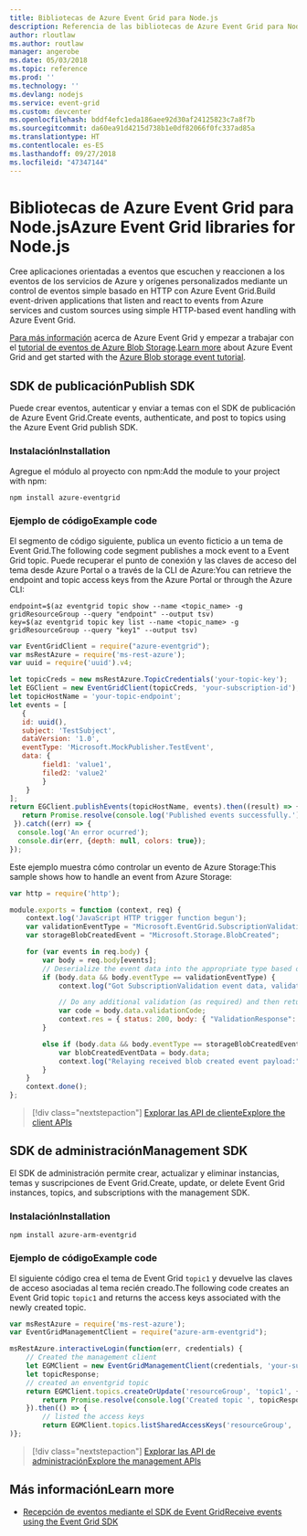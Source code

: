 ```yaml
---
title: Bibliotecas de Azure Event Grid para Node.js
description: Referencia de las bibliotecas de Azure Event Grid para Node.js
author: rloutlaw
ms.author: routlaw
manager: angerobe
ms.date: 05/03/2018
ms.topic: reference
ms.prod: ''
ms.technology: ''
ms.devlang: nodejs
ms.service: event-grid
ms.custom: devcenter
ms.openlocfilehash: bddf4efc1eda186aee92d30af24125823c7a8f7b
ms.sourcegitcommit: da60ea91d4215d738b1e0df82066f0fc337ad85a
ms.translationtype: HT
ms.contentlocale: es-ES
ms.lasthandoff: 09/27/2018
ms.locfileid: "47347144"
---
```

# <a name="azure-event-grid-libraries-for-nodejs"></a><span data-ttu-id="a9afb-103">Bibliotecas de Azure Event Grid para Node.js</span><span class="sxs-lookup"><span data-stu-id="a9afb-103">Azure Event Grid libraries for Node.js</span></span>

<span data-ttu-id="a9afb-104">Cree aplicaciones orientadas a eventos que escuchen y reaccionen a los eventos de los servicios de Azure y orígenes personalizados mediante un control de eventos simple basado en HTTP con Azure Event Grid.</span><span class="sxs-lookup"><span data-stu-id="a9afb-104">Build event-driven applications that listen and react to events from Azure services and custom sources using simple HTTP-based event handling with Azure Event Grid.</span></span>

<span data-ttu-id="a9afb-105">[Para más información](/azure/event-grid/overview) acerca de Azure Event Grid y empezar a trabajar con el [tutorial de eventos de Azure Blob Storage](/azure/storage/blobs/storage-blob-event-quickstart).</span><span class="sxs-lookup"><span data-stu-id="a9afb-105">[Learn more](/azure/event-grid/overview) about Azure Event Grid and get started with the [Azure Blob storage event tutorial](/azure/storage/blobs/storage-blob-event-quickstart).</span></span> 

## <a name="publish-sdk"></a><span data-ttu-id="a9afb-106">SDK de publicación</span><span class="sxs-lookup"><span data-stu-id="a9afb-106">Publish SDK</span></span>

<span data-ttu-id="a9afb-107">Puede crear eventos, autenticar y enviar a temas con el SDK de publicación de Azure Event Grid.</span><span class="sxs-lookup"><span data-stu-id="a9afb-107">Create events, authenticate, and post to topics using the Azure Event Grid publish SDK.</span></span>

### <a name="installation"></a><span data-ttu-id="a9afb-108">Instalación</span><span class="sxs-lookup"><span data-stu-id="a9afb-108">Installation</span></span>

<span data-ttu-id="a9afb-109">Agregue el módulo al proyecto con npm:</span><span class="sxs-lookup"><span data-stu-id="a9afb-109">Add the module to your project with npm:</span></span>

```bash
npm install azure-eventgrid
```

### <a name="example-code"></a><span data-ttu-id="a9afb-110">Ejemplo de código</span><span class="sxs-lookup"><span data-stu-id="a9afb-110">Example code</span></span>

<span data-ttu-id="a9afb-111">El segmento de código siguiente, publica un evento ficticio a un tema de Event Grid.</span><span class="sxs-lookup"><span data-stu-id="a9afb-111">The following code segment publishes a mock event to a Event Grid topic.</span></span> <span data-ttu-id="a9afb-112">Puede recuperar el punto de conexión y las claves de acceso del tema desde Azure Portal o a través de la CLI de Azure:</span><span class="sxs-lookup"><span data-stu-id="a9afb-112">You can retrieve the endpoint and topic access keys from the Azure Portal or through the Azure CLI:</span></span>

```azurecli-interactive
endpoint=$(az eventgrid topic show --name <topic_name> -g gridResourceGroup --query "endpoint" --output tsv)
key=$(az eventgrid topic key list --name <topic_name> -g gridResourceGroup --query "key1" --output tsv)
```

```javascript
var EventGridClient = require("azure-eventgrid");
var msRestAzure = require('ms-rest-azure');
var uuid = require('uuid').v4;

let topicCreds = new msRestAzure.TopicCredentials('your-topic-key');
let EGClient = new EventGridClient(topicCreds, 'your-subscription-id');
let topicHostName = 'your-topic-endpoint';
let events = [
   {
   id: uuid(),
   subject: 'TestSubject',
   dataVersion: '1.0',
   eventType: 'Microsoft.MockPublisher.TestEvent',
   data: {
        field1: 'value1',
        filed2: 'value2'
        }
    }
];
return EGClient.publishEvents(topicHostName, events).then((result) => {
   return Promise.resolve(console.log('Published events successfully.'));
 }).catch((err) => {
  console.log('An error ocurred');
  console.dir(err, {depth: null, colors: true});
});
```

<span data-ttu-id="a9afb-113">Este ejemplo muestra cómo controlar un evento de Azure Storage:</span><span class="sxs-lookup"><span data-stu-id="a9afb-113">This sample shows how to handle an event from Azure Storage:</span></span>

```javascript
var http = require('http');

module.exports = function (context, req) {
    context.log('JavaScript HTTP trigger function begun');
    var validationEventType = "Microsoft.EventGrid.SubscriptionValidationEvent";
    var storageBlobCreatedEvent = "Microsoft.Storage.BlobCreated";

    for (var events in req.body) {
        var body = req.body[events];
        // Deserialize the event data into the appropriate type based on event type  
        if (body.data && body.eventType == validationEventType) {
            context.log("Got SubscriptionValidation event data, validation code: " + body.data.validationCode + " topic: " + body.topic);

            // Do any additional validation (as required) and then return back the below response
            var code = body.data.validationCode;
            context.res = { status: 200, body: { "ValidationResponse": code } };
        }

        else if (body.data && body.eventType == storageBlobCreatedEvent) {
            var blobCreatedEventData = body.data;
            context.log("Relaying received blob created event payload:" + JSON.stringify(blobCreatedEventData));
        }
    }
    context.done();
};
```

> [!div class="nextstepaction"]
> [<span data-ttu-id="a9afb-114">Explorar las API de cliente</span><span class="sxs-lookup"><span data-stu-id="a9afb-114">Explore the client APIs</span></span>](/javascript/api/overview/azure/eventgrid/client)

## <a name="management-sdk"></a><span data-ttu-id="a9afb-115">SDK de administración</span><span class="sxs-lookup"><span data-stu-id="a9afb-115">Management SDK</span></span>

<span data-ttu-id="a9afb-116">El SDK de administración permite crear, actualizar y eliminar instancias, temas y suscripciones de Event Grid.</span><span class="sxs-lookup"><span data-stu-id="a9afb-116">Create, update, or delete Event Grid instances, topics, and subscriptions with the management SDK.</span></span>

### <a name="installation"></a><span data-ttu-id="a9afb-117">Instalación</span><span class="sxs-lookup"><span data-stu-id="a9afb-117">Installation</span></span>

```
npm install azure-arm-eventgrid
```

### <a name="example-code"></a><span data-ttu-id="a9afb-118">Ejemplo de código</span><span class="sxs-lookup"><span data-stu-id="a9afb-118">Example code</span></span>

<span data-ttu-id="a9afb-119">El siguiente código crea el tema de Event Grid `topic1` y devuelve las claves de acceso asociadas al tema recién creado.</span><span class="sxs-lookup"><span data-stu-id="a9afb-119">The following code creates an Event Grid topic `topic1` and returns the access keys associated with the newly created topic.</span></span>

```javascript
var msRestAzure = require('ms-rest-azure');
var EventGridManagementClient = require("azure-arm-eventgrid");

msRestAzure.interactiveLogin(function(err, credentials) {
    // Created the management client
    let EGMClient = new EventGridManagementClient(credentials, 'your-subscription-id');
    let topicResponse;
    // created an enventgrid topic
    return EGMClient.topics.createOrUpdate('resourceGroup', 'topic1', { location: 'westus' }).then((topicResponse) => {
        return Promise.resolve(console.log('Created topic ', topicResponse));
    }).then(() => {
        // listed the access keys
        return EGMClient.topics.listSharedAccessKeys('resourceGroup', 'topic1')}
)};
```

> [!div class="nextstepaction"]
> [<span data-ttu-id="a9afb-120">Explorar las API de administración</span><span class="sxs-lookup"><span data-stu-id="a9afb-120">Explore the management APIs</span></span>](/javascript/api/overview/azure/eventgrid/management)

## <a name="learn-more"></a><span data-ttu-id="a9afb-121">Más información</span><span class="sxs-lookup"><span data-stu-id="a9afb-121">Learn more</span></span>

- [<span data-ttu-id="a9afb-122">Recepción de eventos mediante el SDK de Event Grid</span><span class="sxs-lookup"><span data-stu-id="a9afb-122">Receive events using the Event Grid SDK</span></span>](/azure/event-grid/receive-events)
